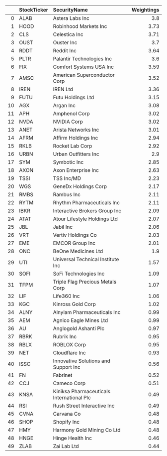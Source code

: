 |    | StockTicker   | SecurityName                              |   Weightings |
|---:|:--------------|:------------------------------------------|-------------:|
|  0 | ALAB          | Astera Labs Inc                           |         3.8  |
|  1 | HOOD          | Robinhood Markets Inc                     |         3.73 |
|  2 | CLS           | Celestica Inc                             |         3.71 |
|  3 | OUST          | Ouster Inc                                |         3.7  |
|  4 | RDDT          | Reddit Inc                                |         3.64 |
|  5 | PLTR          | Palantir Technologies Inc                 |         3.6  |
|  6 | FIX           | Comfort Systems USA Inc                   |         3.59 |
|  7 | AMSC          | American Superconductor Corp              |         3.52 |
|  8 | IREN          | IREN Ltd                                  |         3.36 |
|  9 | FUTU          | Futu Holdings Ltd                         |         3.15 |
| 10 | AGX           | Argan Inc                                 |         3.08 |
| 11 | APH           | Amphenol Corp                             |         3.02 |
| 12 | NVDA          | NVIDIA Corp                               |         3.02 |
| 13 | ANET          | Arista Networks Inc                       |         3.01 |
| 14 | AFRM          | Affirm Holdings Inc                       |         2.94 |
| 15 | RKLB          | Rocket Lab Corp                           |         2.92 |
| 16 | URBN          | Urban Outfitters Inc                      |         2.9  |
| 17 | SYM           | Symbotic Inc                              |         2.85 |
| 18 | AXON          | Axon Enterprise Inc                       |         2.63 |
| 19 | TSSI          | TSS Inc/MD                                |         2.23 |
| 20 | WGS           | GeneDx Holdings Corp                      |         2.17 |
| 21 | RMBS          | Rambus Inc                                |         2.11 |
| 22 | RYTM          | Rhythm Pharmaceuticals Inc                |         2.11 |
| 23 | IBKR          | Interactive Brokers Group Inc             |         2.09 |
| 24 | ATAT          | Atour Lifestyle Holdings Ltd              |         2.07 |
| 25 | JBL           | Jabil Inc                                 |         2.06 |
| 26 | VRT           | Vertiv Holdings Co                        |         2.03 |
| 27 | EME           | EMCOR Group Inc                           |         2.01 |
| 28 | ONC           | BeOne Medicines Ltd                       |         1.9  |
| 29 | UTI           | Universal Technical Institute Inc         |         1.57 |
| 30 | SOFI          | SoFi Technologies Inc                     |         1.09 |
| 31 | TFPM          | Triple Flag Precious Metals Corp          |         1.07 |
| 32 | LIF           | Life360 Inc                               |         1.06 |
| 33 | KGC           | Kinross Gold Corp                         |         1.02 |
| 34 | ALNY          | Alnylam Pharmaceuticals Inc               |         0.99 |
| 35 | AEM           | Agnico Eagle Mines Ltd                    |         0.99 |
| 36 | AU            | Anglogold Ashanti Plc                     |         0.97 |
| 37 | RBRK          | Rubrik Inc                                |         0.95 |
| 38 | RBLX          | ROBLOX Corp                               |         0.95 |
| 39 | NET           | Cloudflare Inc                            |         0.93 |
| 40 | ISSC          | Innovative Solutions and Support Inc      |         0.56 |
| 41 | FN            | Fabrinet                                  |         0.52 |
| 42 | CCJ           | Cameco Corp                               |         0.51 |
| 43 | KNSA          | Kiniksa Pharmaceuticals International Plc |         0.49 |
| 44 | RSI           | Rush Street Interactive Inc               |         0.49 |
| 45 | CVNA          | Carvana Co                                |         0.48 |
| 46 | SHOP          | Shopify Inc                               |         0.48 |
| 47 | HMY           | Harmony Gold Mining Co Ltd                |         0.48 |
| 48 | HNGE          | Hinge Health Inc                          |         0.46 |
| 49 | ZLAB          | Zai Lab Ltd                               |         0.44 |